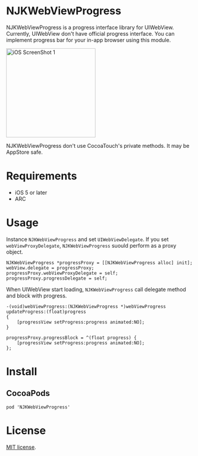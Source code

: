# NJKWebViewProgress
NJKWebViewProgress is a progress interface library for UIWebView. Currently, UIWebView don't have official progress interface. You can implement progress bar for your in-app browser using this module.

<img src="https://raw.github.com/ninjinkun/NJKWebViewProgress/master/DemoApp/Screenshot/screenshot1.png" alt="iOS ScreenShot 1" width="240px" style="width: 240px;" />

NJKWebViewProgress don't use CocoaTouch's private methods. It may be AppStore safe.

# Requirements
- iOS 5 or later
- ARC

# Usage
Instance `NJKWebViewProgress` and set `UIWebViewDelegate`. If you set `webViewProxyDelegate`, `NJKWebViewProgress` suould perform as a proxy object.

```objc
NJKWebViewProgress *progressProxy = [[NJKWebViewProgress alloc] init];
webView.delegate = progressProxy;
progressProxy.webViewProxyDelegate = self;
progressProxy.progressDelegate = self;
```

When UIWebView start loading, `NJKWebViewProgress` call delegate method and block with progress.
```objc
-(void)webViewProgress:(NJKWebViewProgress *)webViewProgress updateProgress:(float)progress
{
    [progressView setProgress:progress animated:NO];
}
```

```objc
progressProxy.progressBlock = ^(float progress) {
    [progressView setProgress:progress animated:NO];
};
```

# Install
## CocoaPods

```
pod 'NJKWebViewProgress'
```

# License
[Apache]: http://www.apache.org/licenses/LICENSE-2.0
[MIT]: http://www.opensource.org/licenses/mit-license.php
[GPL]: http://www.gnu.org/licenses/gpl.html
[BSD]: http://opensource.org/licenses/bsd-license.php
[MIT license][MIT].
